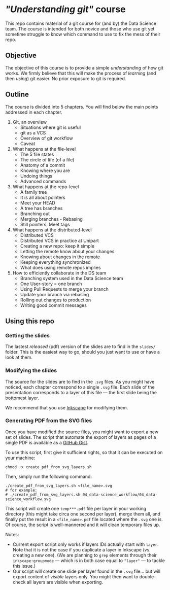 # _"Understanding git"_ course

This repo contains material of a git course for (and by) the Data Science team.
The course is intended for both novice and those who use git yet sometime struggle to know which command to use to fix the mess of their repo.

## Objective

The objective of this course is to provide a simple _understanding_ of how git works.
We firmly believe that this will make the process of _learning_ (and then _using_) git easier.
No prior exposure to git is required.

## Outline

The course is divided into 5 chapters.
You will find below the main points addressed in each chapter.

1. Git, an overview
    - Situations where git is useful
    - git as a VCS
    - Overview of git workflow
    - Caveat
2. What happens at the file-level
    - The 5 file states
    - The circle of life (of a file)
    - Anatomy of a commit
    - Knowing where you are
    - Undoing things
    - Advanced commands
3. What happens at the repo-level
    - A family tree
    - It is all about pointers
    - Meet your HEAD
    - A tree has branches
    - Branching out
    - Merging branches - Rebasing
    - Still pointers: Meet tags
4. What happens at the distributed-level
    - Distributed VCS
    - Distributed VCS in practice at Unipart
    - Creating a new repo: keep it simple
    - Letting the remote know about your changes
    - Knowing about changes in the remote
    - Keeping everything synchronized
    - What does using remote repos implies
5. How to efficiently collaborate in the DS team
    - Branching system used in the Data Science team
    - One User-story = one branch
    - Using Pull Requests to merge your branch
    - Update your branch via rebasing
    - Rolling out changes to production
    - Writing good commit messages

## Using this repo

### Getting the slides

The lastest _released_ (pdf) version of the slides are to find in the `slides/` folder.
This is the easiest way to go, should you just want to use or have a look at them.

### Modifying the slides

The source for the slides are to find in the `.svg` files.
As you might have noticed, each chapter correspond to a single `.svg` file.
Each slide of the presentation corresponds to a layer of this file — the first slide being the bottomest layer.

We recommend that you use [Inkscape](https://inkscape.org) for modifying them.

### Generating PDF from the SVG files

Once you have modified the source files, you might want to export a new set of slides.
The script that automate the export of layers as pages of a single PDF is available as a [GitHub Gist](https://gist.github.com/EBoisseauSierra/4944c7e8286b4c321f590fcdebc840c8).

To use this script, first give it sufficient rights, so that it can be executed on your machine:

```
chmod +x create_pdf_from_svg_layers.sh
```

Then, simply run the following command:

```
./create_pdf_from_svg_layers.sh <file_name>.svg
# for example:
# ./create_pdf_from_svg_layers.sh 04_data-science_workflow/04_data-science_workflow.svg
```

This script will create one `temp***.pdf` file per layer in your working directory (this might take circa one second per layer), merge them all, and finally put the result in a `<file_name>.pdf` file located where the `.svg` one is.
Of course, the script is well-mannered and it will clean temporary files up.

Notes:

- Current export script only works if layers IDs actually start with `layer`.
  Note that it is not the case if you duplicate a layer in Inkscape (vs. creating a new one).
  (We are planning to `grep` elements through their `inkscape:groupmode` — which is in both case equal to `"layer"` — to tackle this issue.)
- Our script will create one slide per layer found in the `.svg` file… but will export content of _visible_ layers only.
  You might then want to double-check all layers are visible when exporting.
